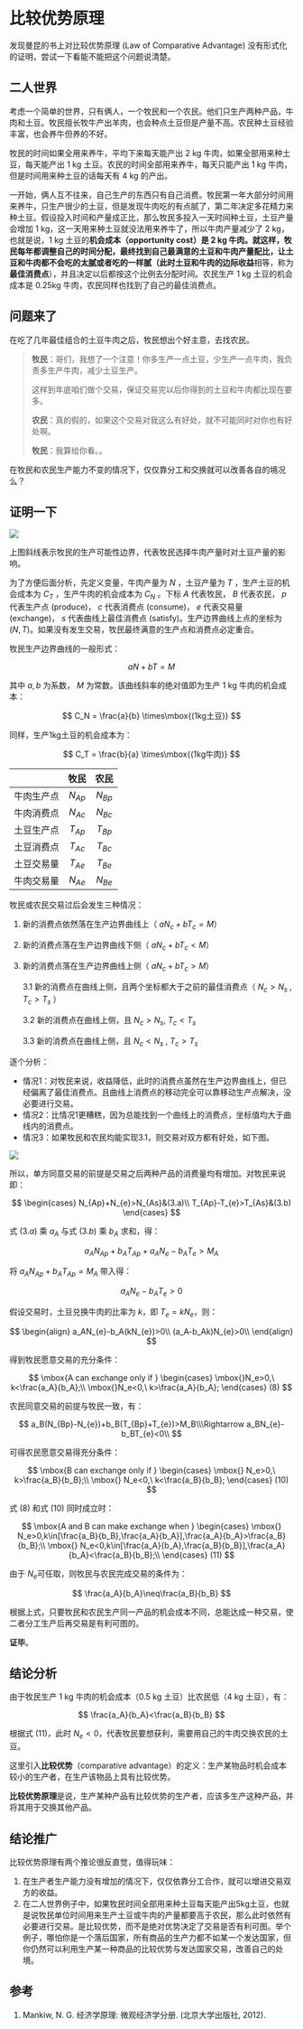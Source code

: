 # 比较优势原理

发现曼昆的书上对比较优势原理 (Law of Comparative Advantage) 没有形式化的证明，尝试一下看能不能把这个问题说清楚。

## 二人世界

考虑一个简单的世界，只有俩人，一个牧民和一个农民。他们只生产两种产品，牛肉和土豆。牧民擅长牧牛产出羊肉，也会种点土豆但是产量不高。农民种土豆经验丰富，也会养牛但养的不好。

牧民的时间如果全用来养牛，平均下来每天能产出 2 kg 牛肉，如果全部用来种土豆，每天能产出 1 kg 土豆。农民的时间全部用来养牛，每天只能产出 1 kg 牛肉，但是时间用来种土豆的话每天有 4 kg 的产出。

一开始，俩人互不往来，自己生产的东西只有自己消费。牧民第一年大部分时间用来养牛，只生产很少的土豆，但是发现牛肉吃的有点腻了，第二年决定多花精力来种土豆。假设投入时间和产量成正比，那么牧民多投入一天时间种土豆，土豆产量会增加 1 kg，这一天用来种土豆就没法用来养牛了，所以牛肉产量减少了 2 kg，也就是说，1 kg 土豆的**机会成本（opportunity cost）**是 2 kg 牛肉。就这样，牧民每年都调整自己的时间分配，最终找到自己最满意的土豆和牛肉产量配比，让土豆和牛肉都不会吃的太腻或者吃的一样腻（此时土豆和牛肉的**边际收益**相等，称为**最佳消费点**），并且决定以后都按这个比例去分配时间。农民生产 1 kg 土豆的机会成本是 0.25kg 牛肉，农民同样也找到了自己的最佳消费点。

## 问题来了

在吃了几年最佳组合的土豆牛肉之后，牧民想出个好主意，去找农民。

> **牧民**：哥们，我想了一个注意！你多生产一点土豆，少生产一点牛肉，我负责多生产牛肉，减少土豆生产。
>
> 这样到年底咱们做个交易，保证交易完以后你得到的土豆和牛肉都比现在要多。
>
> **农民**：真的假的，如果这个交易对我这么有好处，就不可能同时对你也有好处啊。
>
> **牧民**：我算给你看。。

在牧民和农民生产能力不变的情况下，仅仅靠分工和交换就可以改善各自的境况么？

## 证明一下

![](绘图1.jpg)


上图斜线表示牧民的生产可能性边界，代表牧民选择牛肉产量时对土豆产量的影响。

为了方便后面分析，先定义变量，牛肉产量为 $N$ ，土豆产量为 $T$ ，生产土豆的机会成本为 $C_T$ ，生产牛肉的机会成本为 $C_N$ 。下标 $A$ 代表牧民， $B$ 代表农民， $p$ 代表生产点 (produce)， $c$ 代表消费点 (consume)， $e$ 代表交易量 (exchange)， $s$ 代表曲线上最佳消费点 (satisfy)。生产边界曲线上点的坐标为 $(N,T)$。如果没有发生交易，牧民最终满意的生产点和消费点必定重合。

牧民生产边界曲线的一般形式：

$$
aN+bT=M
$$

其中 $a,b$ 为系数， $M$ 为常数。该曲线斜率的绝对值即为生产 1 kg 牛肉的机会成本：

$$
C_N = \frac{a}{b} \times\mbox{(1kg土豆)}
$$

同样，生产1kg土豆的机会成本为：

$$
C_T = \frac{b}{a} \times\mbox{(1kg牛肉)}
$$


|            | 牧民     | 农民 |
| :--------: | :------: | :--: |
| 牛肉生产点 | $N_{Ap}$ |    $N_{Bp}$  |
| 牛肉消费点 | $N_{Ac}$ |   $N_{Bc}$    |
| 土豆生产点 | $T_{Ap}$ |     $T_{Bp}$   |
| 土豆消费点 | $T_{Ac}$ |   $T_{Bc}$   |
| 土豆交易量 | $T_{Ae}$ |  $T_{Be}$    |
| 牛肉交易量 | $N_{Ae}$ |    $N_{Be}$  |

牧民或农民交易过后会发生三种情况：

1. 新的消费点依然落在生产边界曲线上（ $aN_{c}+bT_{c}=M​$ ）

2. 新的消费点落在生产边界曲线下侧（ $aN_{c}+bT_{c} \lt M​$ ）

3. 新的消费点落在生产边界曲线上侧（ $aN_{c}+bT_{c}>M​$ ）

   3.1 新的消费点在曲线上侧，且两个坐标都大于之前的最佳消费点（ $N_c>N_s$ , $T_c>T_s$ ）

   3.2 新的消费点在曲线上侧，且 $N_c>N_s​$ , $T_c \lt T_s​$

   3.3 新的消费点在曲线上侧，且 $N_c \lt N_s$ , $T_c>T_s​$

逐个分析：

- 情况1：对牧民来说，收益降低，此时的消费点虽然在生产边界曲线上，但已经偏离了最佳消费点。且曲线上消费点的移动完全可以靠移动生产点解决，没必要进行交易。
- 情况2：比情况1更糟糕，因为总能找到一个曲线上的消费点，坐标值均大于曲线内的消费点。
- 情况3：如果牧民和农民均能实现3.1，则交易对双方都有好处，如下图。

![](绘图2.jpg)

所以，单方同意交易的前提是交易之后两种产品的消费量均有增加。对牧民来说即：

$$
\begin{cases}
N_{Ap}+N_{e}>N_{As}&(3.a)\\
T_{Ap}-T_{e}>T_{As}&(3.b)
\end{cases}
$$

式 $(3.a)$ 乘 $a_A$ 与式 $(3.b)$ 乘 $b_A$ 求和，得：

$$
a_AN_{Ap}+b_AT_{Ap}+a_AN_{e}-b_AT_{e}>M_A
$$

将 $a_AN_{Ap}+b_AT_{Ap}=M_A$ 带入得：

$$
a_AN_{e}-b_AT_{e}>0
$$

假设交易时，土豆兑换牛肉的比率为 $k​$，即 $T_e=kN_e​$，则：

$$
\begin{align}
a_AN_{e}-b_A(kN_{e})>0\\
(a_A-b_Ak)N_{e}>0\\
\end{align}
$$

得到牧民愿意交易的充分条件：

$$
\mbox{A can exchange only if }
\begin{cases}
\mbox{}N_e>0,\ k<\frac{a_A}{b_A};\\
\mbox{}N_e<0,\ k>\frac{a_A}{b_A};
\end{cases} (8)
$$

农民同意交易的前提与牧民一致，有：

$$
a_B(N_{Bp}-N_{e})+b_B(T_{Bp}+T_{e})>M_B\\\Rightarrow
a_BN_{e}-b_BT_{e}<0\\
$$

可得农民愿意交易得充分条件：

$$
\mbox{B can exchange only if }
\begin{cases}
\mbox{} N_e>0,\ k>\frac{a_B}{b_B};\\
\mbox{} N_e<0,\ k<\frac{a_B}{b_B};
\end{cases} (10)
$$

式 $(8)​$ 和式 $(10)​$ 同时成立时：

$$
\mbox{A and B can make exchange when }
\begin{cases}
\mbox{} N_e>0,k\in[\frac{a_B}{b_B},\frac{a_A}{b_A}],\frac{a_A}{b_A}>\frac{a_B}{b_B};\\
\mbox{} N_e<0,k\in[\frac{a_A}{b_A},\frac{a_B}{b_B}],\frac{a_A}{b_A}<\frac{a_B}{b_B};\\
\end{cases} (11)
$$

由于 $N_e​$ 可任取，则牧民与农民完成交易的条件为：

$$
\frac{a_A}{b_A}\neq\frac{a_B}{b_B}
$$

根据上式，只要牧民和农民生产同一产品的机会成本不同，总能达成一种交易，使二者分工生产后再交易是有利可图的。

**证毕**。

## 结论分析

由于牧民生产 1 kg 牛肉的机会成本（0.5 kg 土豆）比农民低（4 kg 土豆），有：

$$
\frac{a_A}{b_A}<\frac{a_B}{b_B}
$$

根据式 $(11)$，此时 $N_e<0$，代表牧民要想获利，需要用自己的牛肉交换农民的土豆。

这里引入**比较优势**（comparative advantage）的定义：生产某物品时机会成本较小的生产者，在生产该物品上具有比较优势。

**比较优势原理**是说，生产某种产品有比较优势的生产者，应该多生产这种产品，并将其用于交换其他产品。

## 结论推广

比较优势原理有两个推论很反直觉，值得玩味：

1. 在生产者生产能力没有增加的情况下，仅仅依靠分工合作，就可以增进交易双方的收益。
2. 在二人世界例子中，如果牧民时间全部用来种土豆每天能产出5kg土豆，也就是说牧民单位时间用来生产土豆或牛肉的产量都要高于农民，那么此时依然有必要进行交易。是比较优势，而不是绝对优势决定了交易是否有利可图。举个例子，哪怕你是一个落后国家，所有商品的生产力都不如某一个发达国家，但你仍然可以利用生产某一种商品的比较优势与发达国家交易，改善自己的处境。

## 参考

1. Mankiw, N. G. 经济学原理: 微观经济学分册. (北京大学出版社, 2012).
